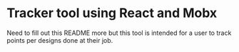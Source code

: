 # Tracker tool using React and Mobx

Need to fill out this README more but this tool is intended for a user to track points per designs done at their job.
